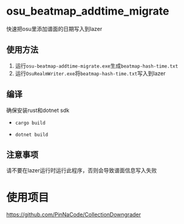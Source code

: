 # osu_beatmap_addtime_migrate
快速把osu里添加谱面的日期写入到lazer

## 使用方法
1. 运行`osu-beatmap-addtime-migrate.exe`生成`beatmap-hash-time.txt`
2. 运行`OsuRealmWriter.exe`将`beatmap-hash-time.txt`写入到lazer

## 编译
确保安装rust和dotnet sdk

- `cargo build`

- `dotnet build`

## 注意事项
请不要在lazer运行时运行此程序，否则会导致谱面信息写入失败


# 使用项目
https://github.com/PinNaCode/CollectionDowngrader